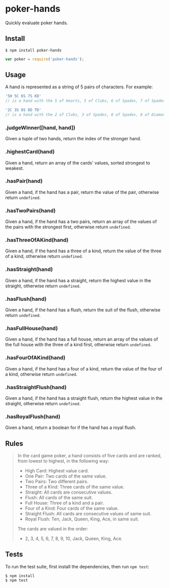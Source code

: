 # poker-hands

Quickly evaluate poker hands.

## Install

```
$ npm install poker-hands
```

```js
var poker = require('poker-hands');
```

## Usage

A hand is represented as a string of 5 pairs of characters. For example:

```js
'5H 5C 6S 7S KD'
// is a hand with the 5 of Hearts, 5 of Clubs, 6 of Spades, 7 of Spades, and King of Diamonds.

'2C 3S 8S 8D TD'
// is a hand with the 2 of Clubs, 3 of Spades, 8 of Spades, 8 of Diamonds, and Ten of Diamonds.
```

### .judgeWinner([hand, hand])
Given a tuple of two hands, return the index of the stronger hand.

### .highestCard(hand)
Given a hand, return an array of the cards' values, sorted strongest to weakest.

### .hasPair(hand)
Given a hand, if the hand has a pair, return the value of the pair, otherwise return `undefined`.

### .hasTwoPairs(hand)
Given a hand, if the hand has a two pairs, return an array of the values of the pairs with the strongest first, otherwise return `undefined`.

### .hasThreeOfAKind(hand)
Given a hand, if the hand has a three of a kind, return the value of the three of a kind, otherwise return `undefined`.

### .hasStraight(hand)
Given a hand, if the hand has a straight, return the highest value in the straight, otherwise return `undefined`.

### .hasFlush(hand)
Given a hand, if the hand has a flush, return the suit of the flush, otherwise return `undefined`.

### .hasFullHouse(hand)
Given a hand, if the hand has a full house, return an array of the values of the full house with the three of a kind first, otherwise return `undefined`.

### .hasFourOfAKind(hand)
Given a hand, if the hand has a four of a kind, return the value of the four of a kind, otherwise return `undefined`.

### .hasStraightFlush(hand)
Given a hand, if the hand has a straight flush, return the highest value in the straight, otherwise return `undefined`.

### .hasRoyalFlush(hand)
Given a hand, return a boolean for if the hand has a royal flush.

## Rules

> In the card game poker, a hand consists of five cards and are ranked, from lowest to highest, in the following way:
>
> - High Card: Highest value card.
> - One Pair: Two cards of the same value.
> - Two Pairs: Two different pairs.
> - Three of a Kind: Three cards of the same value.
> - Straight: All cards are consecutive values.
> - Flush: All cards of the same suit.
> - Full House: Three of a kind and a pair.
> - Four of a Kind: Four cards of the same value.
> - Straight Flush: All cards are consecutive values of same suit.
> - Royal Flush: Ten, Jack, Queen, King, Ace, in same suit.
>
> The cards are valued in the order:
>
> - 2, 3, 4, 5, 6, 7, 8, 9, 10, Jack, Queen, King, Ace.

## Tests

To run the test suite, first install the dependencies, then run `npm test`:

```
$ npm install
$ npm test
```
